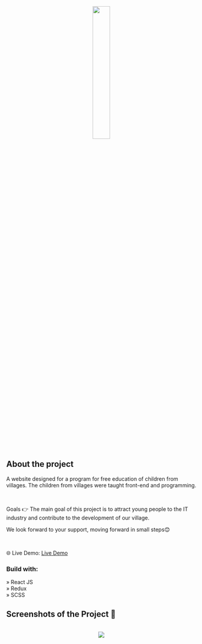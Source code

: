 <div align='center'><img style="width:30%" src='https://github.com/shoqqan/contact-list/assets/108088790/9c9669cb-ba54-47cd-b0a1-22d77d8755e8'/></div>
<h2>About the project</h2>

  <p>A website designed for a program for free education of children from villages. The children from villages were taught front-end and programming.</p>

  <br>



Goals 👉 The main goal of this project is to attract young people to the IT industry and contribute to the development of our village.</p>

<p>We look forward to your support, moving forward in small steps😊</p>
<br>

🌐 Live Demo: <a href='https://shoqqan.github.io/ayul-go/'>Live Demo</a>

<h3>Build with:</h3>

» React JS <br>
» Redux <br>
» SCSS <br>



<h2>Screenshots of the Project 📸</h2>
<br>

<div align='center'>
<img src='https://github.com/shoqqan/contact-list/assets/108088790/091c4917-b9b9-4538-b0f7-83b1cc93b5b0'/>

</div>
<br>




